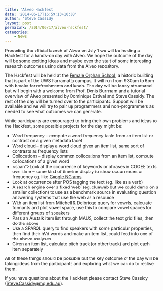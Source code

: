 ```yaml
---
title: 'Alveo Hackfest'
date: '2014-06-17T16:59:13+10:00'
author: 'Steve Cassidy'
layout: post
permalink: /2014/06/17/alveo-hackfest/
categories:
    - News
---
```


Preceding the official launch of Alveo on July 1 we will be holding a Hackfest for a hands-on day with Alveo. We hope the outcome of the day will be some exciting ideas and maybe even the start of some interesting research outcomes using data from the Alveo repository.

The Hackfest will be held at the [Female Orphan School](http://www.uws.edu.au/femaleorphanschool/home), a historic building that is part of the UWS Parramatta campus. It will run from 9.30am to 6pm with breaks for refreshments and lunch. The day will be loosly structured but will begin with a welcome from Prof. Denis Burnham and a tutorial overview of Alveo presented by Dominique Estival and Steve Cassidy. The rest of the day will be turned over to the participants. Support will be available and we will try to pair up programmers and non-programmers as needed to see what outcomes we can generate.

While participants are encouraged to bring their own problems and ideas to the Hackfest, some possible projects for the day might be:

- Word frequency – compute a word frequency table from an item list or contrast on a given metadata facet
- Word cloud – display a word cloud given an item list, same sort of contrasts as frequency lists
- Collocations – display common collocations from an item list, compute collocations of a given word
- &lt;span”&gt;Look at the occurrence of keywords or phrases in COOEE texts over time – some kind of timeline display to show occurrences or frequency eg. like [Google NGrams](https://books.google.com/ngrams/)
- Look at occurrence after POS tagging the text (eg. like as a verb)
- A search engine over a fixed ‘web’ (eg. clueweb but we could demo on a smaller collection) to use as a benchmark source in evaluating question answering systems that use the web as a resource
- With an item list from Mitchell &amp; Delbridge query for vowels, calculate formants and plot vowel space, use this to compare vowel spaces for different groups of speakers
- Pass an Austalk item list through MAUS, collect the text grid files, then do the above
- Use a SPARQL query to find speakers with some particular properties, then find their hVd words and make an item list, could feed into one of the above analyses
- Given an item list, calculate pitch track (or other track) and plot each item separately

All of these things should be possible but the key outcome of the day will be taking ideas from the participants and exploring what we can do to realise them.

If you have questions about the Hackfest please contact Steve Cassidy (Steve.Cassidy@mq.edu.au).